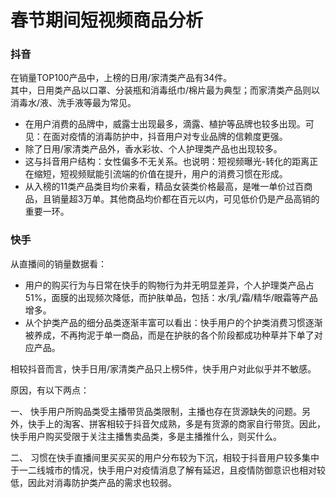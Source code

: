# 春节期间短视频商品分析
### 抖音
在销量TOP100产品中，上榜的日用/家清类产品有34件。  
  其中，日用类产品以口罩、分装瓶和消毒纸巾/棉片最为典型；而家清类产品则以消毒水/液、洗手液等最为常见。    
  - 在用户消费的品牌中，威露士出现最多，滴露、植护等品牌也较多出现。可见：在面对疫情的消毒防护中，抖音用户对专业品牌的信赖度更强。  
  - 除了日用/家清类产品外，香水彩妆、个人护理类产品也出现较多。  
  - 这与抖音用户结构：女性偏多不无关系。也说明：短视频曝光-转化的距离正在缩短，短视频赋能引流端的价值在提升，用户的消费习惯在形成。   
  - 从入榜的11类产品类目均价来看，精品女装类价格最高，是唯一单价过百商品，且销量超3万单。其他商品均价都在百元以内，可见低价仍是产品高销的重要一环。   
 
### 快手
从直播间的销量数据看：
- 用户的购买行为与日常在快手的购物行为并无明显差异，个人护理类产品占51%，面膜的出现频次降低，而护肤单品，包括：水/乳/霜/精华/眼霜等产品增多。  
- 从个护类产品的细分品类逐渐丰富可以看出：快手用户的个护类消费习惯逐渐被养成，不再拘泥于单一商品，而是在护肤的各个阶段都成功种草并下单了对应产品。

相较抖音而言，快手日用/家清类产品只上榜5件，快手用户对此似乎并不敏感。

原因，有以下两点：

一、 快手用户所购品类受主播带货品类限制，主播也存在货源缺失的问题。另外，快手上的淘客、拼客相较于抖音欠成熟，多是有货源的商家自行带货。因此，快手用户购买受限于关注主播售卖品类，多是主播推什么，则买什么。

二、 习惯在快手直播间里买买买的用户分布较为下沉，相较于抖音用户较多集中于一二线城市的情况，快手用户对疫情消息了解有延迟，且疫情防御意识也相对较低，因此对消毒防护类产品的需求也较弱。








